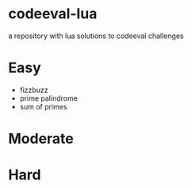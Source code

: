 # codeeval-lua
a repository with lua solutions to codeeval challenges

# Easy
- fizzbuzz
- prime palindrome
- sum of primes

# Moderate

# Hard
